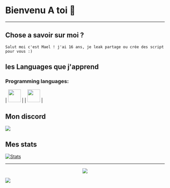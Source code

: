 # Bienvenu A toi 🧸 
---
## Chose a savoir sur moi ? 
```
Salut moi c'est Mael ! j'ai 16 ans, je leak partage ou crée des script pour vous :)  
```
## les Languages que j'apprend 

### Programming languages:
<p align="center">

| <img src="https://logos-download.com/wp-content/uploads/2016/10/Python_logo_icon.png" height=40 width=40> |
| <img src="https://pluspng.com/img-png/logo-javascript-png-javascript-tutorials-400.png" height=40 width=40> |

</p>

## Mon discord 

<img src="https://discord.c99.nl/widget/theme-2/738474777060049017.png">

## Mes stats

[![Stats](https://github-readme-stats.vercel.app/api/top-langs/?username=m83L&theme=blue-green)]()

---
<p align="center">
  <img src="https://img.shields.io/github/followers/m83L?style=social">

  <img src="https://komarev.com/ghpvc/?username=m83L&color=blue"> </p>
